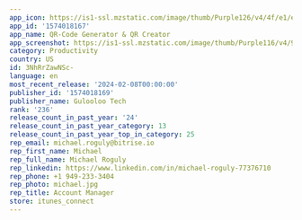 ```yaml
---
app_icon: https://is1-ssl.mzstatic.com/image/thumb/Purple126/v4/4f/e1/ee/4fe1eea3-0ca0-6d07-c389-dec334bcaef5/AppIcon-0-0-1x_U007emarketing-0-7-0-0-P3-85-220.png/1024x1024bb.png
app_id: '1574018167'
app_name: QR-Code Generator & QR Creator
app_screenshot: https://is1-ssl.mzstatic.com/image/thumb/Purple116/v4/97/9a/a0/979aa04e-f52a-6834-2dd5-70b68838673b/5bd4806b-0cc7-4ce5-ac60-b033cdb7ab89_0.png/1284x2778bb.png
category: Productivity
country: US
id: 3NhRrZawNSc-
language: en
most_recent_release: '2024-02-08T00:00:00'
publisher_id: '1574018169'
publisher_name: Gulooloo Tech
rank: '236'
release_count_in_past_year: '24'
release_count_in_past_year_category: 13
release_count_in_past_year_top_in_category: 25
rep_email: michael.roguly@bitrise.io
rep_first_name: Michael
rep_full_name: Michael Roguly
rep_linkedin: https://www.linkedin.com/in/michael-roguly-77376710
rep_phone: +1 949-233-3404
rep_photo: michael.jpg
rep_title: Account Manager
store: itunes_connect
---
```

